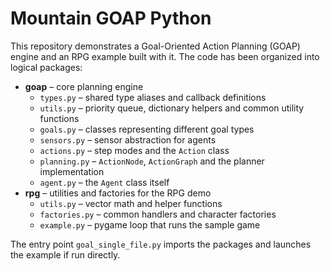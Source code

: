 # Mountain GOAP Python

This repository demonstrates a Goal-Oriented Action Planning (GOAP) engine and an RPG example built with it.  The code has been organized into logical packages:

- **goap** – core planning engine
  - `types.py` – shared type aliases and callback definitions
  - `utils.py` – priority queue, dictionary helpers and common utility functions
  - `goals.py` – classes representing different goal types
  - `sensors.py` – sensor abstraction for agents
  - `actions.py` – step modes and the `Action` class
  - `planning.py` – `ActionNode`, `ActionGraph` and the planner implementation
  - `agent.py` – the `Agent` class itself
- **rpg** – utilities and factories for the RPG demo
  - `utils.py` – vector math and helper functions
  - `factories.py` – common handlers and character factories
  - `example.py` – pygame loop that runs the sample game

The entry point `goal_single_file.py` imports the packages and launches the example if run directly.


